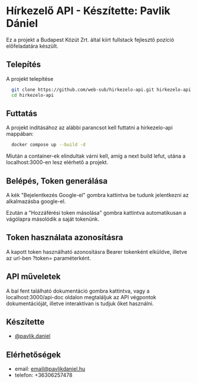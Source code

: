 # Hírkezelő API - Készítette: Pavlik Dániel

Ez a projekt a Budapest Közút Zrt. által kiírt fullstack fejlesztő pozíció előfeladatára készült.

## Telepítés

A projekt telepítése

```bash
  git clone https://github.com/web-sub/hirkezelo-api.git hirkezelo-api
  cd hirkezelo-api
```

## Futtatás

A projekt indításához az alábbi parancsot kell futtatni a hirkezelo-api mappában:

```bash
  docker compose up --build -d
```

Miután a container-ek elindultak várni kell, amíg a next build lefut, utána a localhost:3000-en lesz elérhető a projekt.

## Belépés, Token generálása

A kék "Bejelentkezés Google-el" gombra kattintva be tudunk jelentkezni az alkalmazásba google-el.

Ezután a "Hozzáférési token másolása" gombra kattintva automatikusan a vágólapra másolódik a saját tokenünk.

## Token használata azonosításra

A kapott token használható azonosításra Bearer tokenként elküldve, illetve az url-ben ?token= paraméterként.

## API műveletek

A bal fent található dokumentáció gombra kattintva, vagy a localhost:3000/api-doc oldalon megtaláljuk az API végpontok dokumentációját, illetve interaktívan is tudjuk őket használni.

## Készítette

-   [@pavlik.daniel](https://www.github.com/web-sub)

## Elérhetőségek

-   email: email@pavlikdaniel.hu
-   telefon: +36306257478
